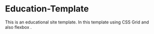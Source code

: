 # Education-Template

This is an educational site template. In this template using CSS Grid and also flexbox .
